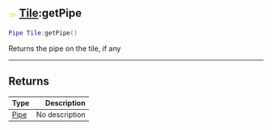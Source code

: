 ## ![shared](.gitbook/assets/shared.png) [Tile](./readme/Tile/README.md):getPipe

```lua
Pipe Tile:getPipe()
```

Returns the pipe on the tile, if any

------
## Returns

| Type   | Description |
| ------ | ----------: |
| [Pipe](./readme/Pipe/README.md) | No description |

